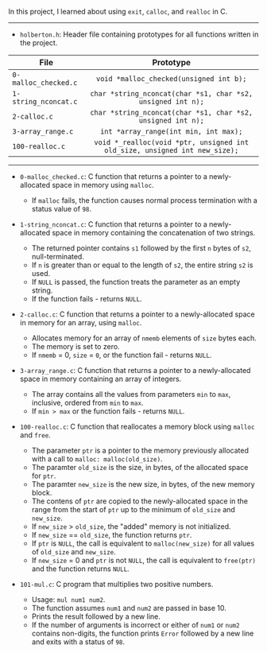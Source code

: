 In this project, I learned about using `exit`, `calloc`, and `realloc` in C.

---

* `holberton.h`: Header file containing prototypes for all functions written in the project.

| File                 | Prototype                                                                  |
| -------------------- |:--------------------------------------------------------------------------:|
| `0-malloc_checked.c` | `void *malloc_checked(unsigned int b);`                                    |
| `1-string_nconcat.c` | `char *string_nconcat(char *s1, char *s2, unsigned int n);`                |
| `2-calloc.c`         | `char *string_nconcat(char *s1, char *s2, unsigned int n);`                |
| `3-array_range.c`    | `int *array_range(int min, int max);`                                      |
| `100-realloc.c`      | `void *_realloc(void *ptr, unsigned int old_size, unsigned int new_size);` |

---

* `0-malloc_checked.c`: C function that returns a pointer to a newly-allocated space in memory using `malloc`.
  * If `malloc` fails, the function causes normal process termination with a status value of `98`.

* `1-string_nconcat.c`: C function that returns a pointer to a newly-allocated space in memory containing the concatenation of two strings.
  * The returned pointer contains `s1` followed by the first `n` bytes of `s2`, null-terminated.
  * If `n` is greater than or equal to the length of `s2`, the entire string `s2` is used.
  * If `NULL` is passed, the function treats the parameter as an empty string.
  * If the function fails - returns `NULL`.

* `2-calloc.c`: C function that returns a pointer to a newly-allocated space in memory for an array, using `malloc`.
  * Allocates memory for an array of `nmemb` elements of `size` bytes each.
  * The memory is set to zero.
  * If `nmemb` = 0, `size` = `0`, or the function fail - returns `NULL`.

* `3-array_range.c`: C function that returns a pointer to a newly-allocated space in memory containing an array of integers.
  * The array contains all the values from parameters `min` to `max`, inclusive, ordered from `min` to `max`.
  * If `min > max` or the function fails - returns `NULL`.

* `100-realloc.c`: C function that reallocates a memory block using `malloc` and `free`.
  * The parameter `ptr` is a pointer to the memory previously allocated with a call to `malloc: malloc(old_size)`.
  * The paramter `old_size` is the size, in bytes, of the allocated space for `ptr`.
  * The paramter `new_size` is the new size, in bytes, of the new memory block.
  * The contens of `ptr` are copied to the newly-allocated space in the range from the start of `ptr` up to the minimum of `old_size` and `new_size`.
  * If `new_size` > `old_size`, the "added" memory is not initialized.
  * If `new_size` == `old_size`, the function returns `ptr`.
  * If `ptr` is `NULL`, the call is equivalent to `malloc(new_size)` for all values of `old_size` and `new_size`.
  * If `new_size` = 0 and `ptr` is not `NULL`, the call is equivalent to `free(ptr)` and the function returns `NULL`.

* `101-mul.c`: C program that multiplies two positive numbers.
  * Usage: `mul num1 num2`.
  * The function assumes `num1` and `num2` are passed in base 10.
  * Prints the result followed by a new line.
  * If the number of arguments is incorrect or either of `num1` or `num2` contains non-digits, the function prints `Error` followed by a new line and exits with a status of `98`.
